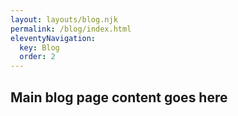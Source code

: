 ```yaml
---
layout: layouts/blog.njk
permalink: /blog/index.html
eleventyNavigation:
  key: Blog
  order: 2
---
```


## Main blog page content goes here
